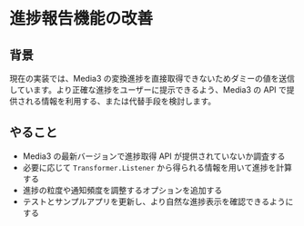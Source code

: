 # 進捗報告機能の改善

## 背景
現在の実装では、Media3 の変換進捗を直接取得できないためダミーの値を送信しています。より正確な進捗をユーザーに提示できるよう、Media3 の API で提供される情報を利用する、または代替手段を検討します。

## やること
- Media3 の最新バージョンで進捗取得 API が提供されていないか調査する
- 必要に応じて `Transformer.Listener` から得られる情報を用いて進捗を計算する
- 進捗の粒度や通知頻度を調整するオプションを追加する
- テストとサンプルアプリを更新し、より自然な進捗表示を確認できるようにする
